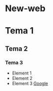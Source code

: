# New-web
# Tema 1
## Tema 2
### Tema 3 
- Element 1
- Element 2
- Element 3
[Google](https://www.google.com)
